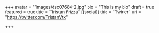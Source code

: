 +++
avatar = "/images/dsc07684-2.jpg"
bio = "This is my bio"
draft = true
featured = true
title = "Tristan Frizza"
[[social]]
title = "Twitter"
url = "https://twitter.com/TristanVtx"

+++
